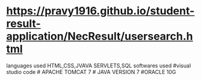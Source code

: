 # https://pravy1916.github.io/student-result-application/NecResult/usersearch.html 
languages used  HTML,CSS,JVAVA SERVLETS,SQL
softwares used  #visual studio code  # APACHE TOMCAT 7  # JAVA VERSION 7 #ORACLE 10G
